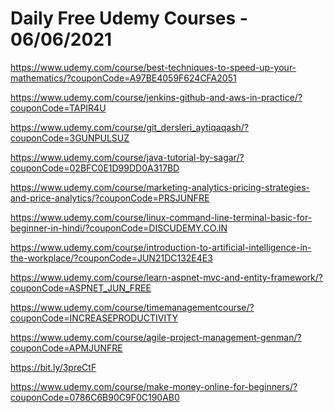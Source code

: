 # Daily Free Udemy Courses - 06/06/2021

https://www.udemy.com/course/best-techniques-to-speed-up-your-mathematics/?couponCode=A97BE4059F624CFA2051
https://www.udemy.com/course/jenkins-github-and-aws-in-practice/?couponCode=TAPIR4U
https://www.udemy.com/course/git_dersleri_aytiqaqash/?couponCode=3GUNPULSUZ
https://www.udemy.com/course/java-tutorial-by-sagar/?couponCode=02BFC0E1D99DD0A317BD
https://www.udemy.com/course/marketing-analytics-pricing-strategies-and-price-analytics/?couponCode=PRSJUNFRE
https://www.udemy.com/course/linux-command-line-terminal-basic-for-beginner-in-hindi/?couponCode=DISCUDEMY.CO.IN
https://www.udemy.com/course/introduction-to-artificial-intelligence-in-the-workplace/?couponCode=JUN21DC132E4E3
https://www.udemy.com/course/learn-aspnet-mvc-and-entity-framework/?couponCode=ASPNET_JUN_FREE
https://www.udemy.com/course/timemanagementcourse/?couponCode=INCREASEPRODUCTIVITY
https://www.udemy.com/course/agile-project-management-genman/?couponCode=APMJUNFRE
https://bit.ly/3preCtF
https://www.udemy.com/course/make-money-online-for-beginners/?couponCode=0786C6B90C9F0C190AB0
